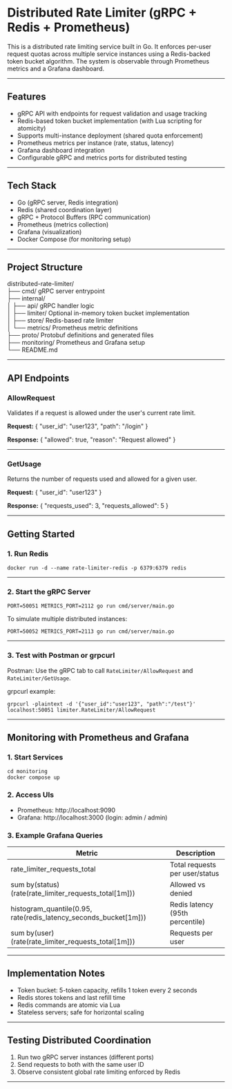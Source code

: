 # Distributed Rate Limiter (gRPC + Redis + Prometheus)

This is a distributed rate limiting service built in Go. It enforces per-user request quotas across multiple service instances using a Redis-backed token bucket algorithm. The system is observable through Prometheus metrics and a Grafana dashboard.

---

## Features

- gRPC API with endpoints for request validation and usage tracking
- Redis-based token bucket implementation (with Lua scripting for atomicity)
- Supports multi-instance deployment (shared quota enforcement)
- Prometheus metrics per instance (rate, status, latency)
- Grafana dashboard integration
- Configurable gRPC and metrics ports for distributed testing

---

## Tech Stack

- Go (gRPC server, Redis integration)
- Redis (shared coordination layer)
- gRPC + Protocol Buffers (RPC communication)
- Prometheus (metrics collection)
- Grafana (visualization)
- Docker Compose (for monitoring setup)

---

## Project Structure

distributed-rate-limiter/  
├── cmd/                  gRPC server entrypoint  
├── internal/  
│   ├── api/              gRPC handler logic  
│   ├── limiter/          Optional in-memory token bucket implementation  
│   ├── store/            Redis-based rate limiter  
│   └── metrics/          Prometheus metric definitions  
├── proto/                Protobuf definitions and generated files  
├── monitoring/           Prometheus and Grafana setup  
└── README.md

---

## API Endpoints

### AllowRequest

Validates if a request is allowed under the user's current rate limit.

**Request:**
    {
      "user_id": "user123",
      "path": "/login"
    }

**Response:**
    {
      "allowed": true,
      "reason": "Request allowed"
    }

---

### GetUsage

Returns the number of requests used and allowed for a given user.

**Request:**
    {
      "user_id": "user123"
    }

**Response:**
    {
      "requests_used": 3,
      "requests_allowed": 5
    }

---

## Getting Started

### 1. Run Redis

    docker run -d --name rate-limiter-redis -p 6379:6379 redis

---

### 2. Start the gRPC Server

    PORT=50051 METRICS_PORT=2112 go run cmd/server/main.go

To simulate multiple distributed instances:

    PORT=50052 METRICS_PORT=2113 go run cmd/server/main.go

---

### 3. Test with Postman or grpcurl

Postman: Use the gRPC tab to call `RateLimiter/AllowRequest` and `RateLimiter/GetUsage`.

grpcurl example:

    grpcurl -plaintext -d '{"user_id":"user123", "path":"/test"}' localhost:50051 limiter.RateLimiter/AllowRequest

---

## Monitoring with Prometheus and Grafana

### 1. Start Services

    cd monitoring
    docker compose up

### 2. Access UIs

- Prometheus: http://localhost:9090  
- Grafana: http://localhost:3000 (login: admin / admin)

### 3. Example Grafana Queries

| Metric | Description |
|--------|-------------|
| rate_limiter_requests_total | Total requests per user/status |
| sum by(status) (rate(rate_limiter_requests_total[1m])) | Allowed vs denied |
| histogram_quantile(0.95, rate(redis_latency_seconds_bucket[1m])) | Redis latency (95th percentile) |
| sum by(user) (rate(rate_limiter_requests_total[1m])) | Requests per user |

---

## Implementation Notes

- Token bucket: 5-token capacity, refills 1 token every 2 seconds
- Redis stores tokens and last refill time
- Redis commands are atomic via Lua
- Stateless servers; safe for horizontal scaling

---

## Testing Distributed Coordination

1. Run two gRPC server instances (different ports)
2. Send requests to both with the same user ID
3. Observe consistent global rate limiting enforced by Redis

---

